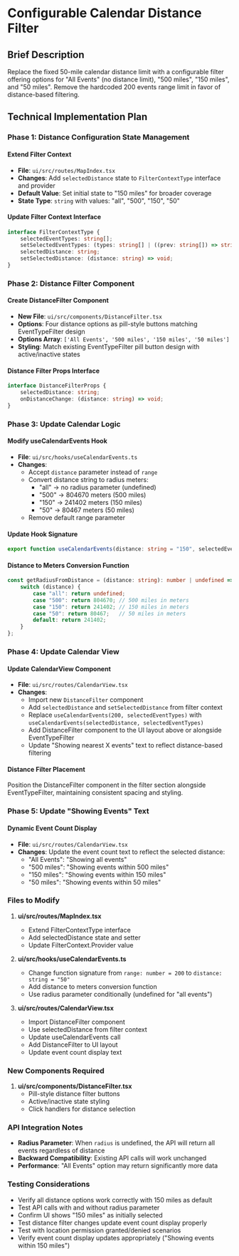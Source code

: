 # Configurable Calendar Distance Filter

## Brief Description
Replace the fixed 50-mile calendar distance limit with a configurable filter offering options for "All Events" (no distance limit), "500 miles", "150 miles", and "50 miles". Remove the hardcoded 200 events range limit in favor of distance-based filtering.

## Technical Implementation Plan

### Phase 1: Distance Configuration State Management

#### Extend Filter Context
- **File**: `ui/src/routes/MapIndex.tsx`
- **Changes**: Add `selectedDistance` state to `FilterContextType` interface and provider
- **Default Value**: Set initial state to "150 miles" for broader coverage
- **State Type**: `string` with values: "all", "500", "150", "50"

#### Update Filter Context Interface
```typescript
interface FilterContextType {
	selectedEventTypes: string[];
	setSelectedEventTypes: (types: string[] | ((prev: string[]) => string[])) => void;
	selectedDistance: string;
	setSelectedDistance: (distance: string) => void;
}
```

### Phase 2: Distance Filter Component

#### Create DistanceFilter Component
- **New File**: `ui/src/components/DistanceFilter.tsx`
- **Options**: Four distance options as pill-style buttons matching EventTypeFilter design
- **Options Array**: `['All Events', '500 miles', '150 miles', '50 miles']`
- **Styling**: Match existing EventTypeFilter pill button design with active/inactive states

#### Distance Filter Props Interface
```typescript
interface DistanceFilterProps {
	selectedDistance: string;
	onDistanceChange: (distance: string) => void;
}
```

### Phase 3: Update Calendar Logic

#### Modify useCalendarEvents Hook
- **File**: `ui/src/hooks/useCalendarEvents.ts`
- **Changes**:
  - Accept `distance` parameter instead of `range`
  - Convert distance string to radius meters:
    - "all" → no radius parameter (undefined)
    - "500" → 804670 meters (500 miles)
    - "150" → 241402 meters (150 miles)
    - "50" → 80467 meters (50 miles)
  - Remove default range parameter

#### Update Hook Signature
```typescript
export function useCalendarEvents(distance: string = "150", selectedEventTypes: string[] = []): CalendarEventsData
```

#### Distance to Meters Conversion Function
```typescript
const getRadiusFromDistance = (distance: string): number | undefined => {
	switch (distance) {
		case "all": return undefined;
		case "500": return 804670; // 500 miles in meters
		case "150": return 241402; // 150 miles in meters
		case "50": return 80467;   // 50 miles in meters
		default: return 241402;
	}
};
```

### Phase 4: Update Calendar View

#### Update CalendarView Component
- **File**: `ui/src/routes/CalendarView.tsx`
- **Changes**:
  - Import new `DistanceFilter` component
  - Add `selectedDistance` and `setSelectedDistance` from filter context
  - Replace `useCalendarEvents(200, selectedEventTypes)` with `useCalendarEvents(selectedDistance, selectedEventTypes)`
  - Add DistanceFilter component to the UI layout above or alongside EventTypeFilter
  - Update "Showing nearest X events" text to reflect distance-based filtering

#### Distance Filter Placement
Position the DistanceFilter component in the filter section alongside EventTypeFilter, maintaining consistent spacing and styling.

### Phase 5: Update "Showing Events" Text

#### Dynamic Event Count Display
- **File**: `ui/src/routes/CalendarView.tsx`
- **Changes**: Update the event count text to reflect the selected distance:
  - "All Events": "Showing all events"
  - "500 miles": "Showing events within 500 miles"
  - "150 miles": "Showing events within 150 miles"
  - "50 miles": "Showing events within 50 miles"

### Files to Modify

1. **ui/src/routes/MapIndex.tsx**
   - Extend FilterContextType interface
   - Add selectedDistance state and setter
   - Update FilterContext.Provider value

2. **ui/src/hooks/useCalendarEvents.ts**
   - Change function signature from `range: number = 200` to `distance: string = "50"`
   - Add distance to meters conversion function
   - Use radius parameter conditionally (undefined for "all events")

3. **ui/src/routes/CalendarView.tsx**
   - Import DistanceFilter component
   - Use selectedDistance from filter context
   - Update useCalendarEvents call
   - Add DistanceFilter to UI layout
   - Update event count display text

### New Components Required

1. **ui/src/components/DistanceFilter.tsx**
   - Pill-style distance filter buttons
   - Active/inactive state styling
   - Click handlers for distance selection

### API Integration Notes

- **Radius Parameter**: When `radius` is undefined, the API will return all events regardless of distance
- **Backward Compatibility**: Existing API calls will work unchanged
- **Performance**: "All Events" option may return significantly more data

### Testing Considerations

- Verify all distance options work correctly with 150 miles as default
- Test API calls with and without radius parameter
- Confirm UI shows "150 miles" as initially selected
- Test distance filter changes update event count display properly
- Test with location permission granted/denied scenarios
- Verify event count display updates appropriately ("Showing events within 150 miles")
